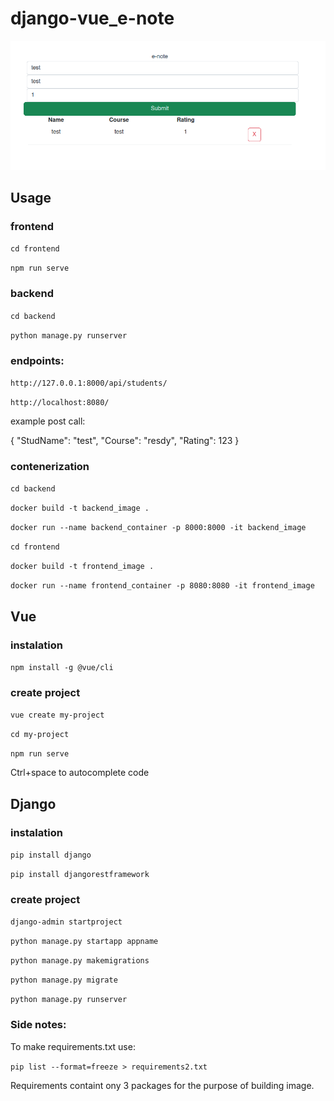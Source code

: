 # django-vue_e-note

![Screenshot](preview.png)

## Usage

### frontend

```cd frontend```

```npm run serve```

### backend

```cd backend```

```python manage.py runserver```

### endpoints:

```http://127.0.0.1:8000/api/students/```

```http://localhost:8080/```

example post call:

{
    "StudName": "test",
    "Course": "resdy",
    "Rating": 123
}

### contenerization

```cd backend```

```docker build -t backend_image .```

```docker run --name backend_container -p 8000:8000 -it backend_image```

```cd frontend```

```docker build -t frontend_image .```

```docker run --name frontend_container -p 8080:8080 -it frontend_image```

## Vue

### instalation

```npm install -g @vue/cli```

### create project

```vue create my-project```

```cd my-project```

```npm run serve```

Ctrl+space to autocomplete code

## Django

### instalation

```pip install django```

```pip install djangorestframework```


### create project

```django-admin startproject```

```python manage.py startapp appname```

```python manage.py makemigrations```

```python manage.py migrate```

```python manage.py runserver```


### Side notes:

To make requirements.txt use:

```pip list --format=freeze > requirements2.txt ```

Requirements containt ony 3 packages for the purpose of building image.